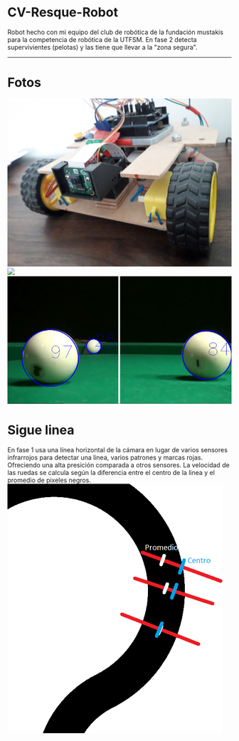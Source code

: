 # CV-Resque-Robot
Robot hecho con mi equipo del club de robótica de la fundación mustakis para la competencia de robótica de la UTFSM.
En fase 2 detecta supervivientes (pelotas) y las tiene que llevar a la "zona segura".
<br><hr>
<h1>Fotos</h1>
<img src="https://github.com/MartinCastillo/CV-Resque-Robot/blob/master/images/20201231_165837.jpg">
<br>
<img src="https://github.com/MartinCastillo/CV-Resque-Robot/blob/master/images/20201231_165912.jpg">
<br>
<img src="https://github.com/MartinCastillo/CV-Resque-Robot/blob/master/images/testBallDetect13.PNG">
<br>

<h1> Sigue linea</h1>
En fase 1 usa una línea horizontal de la cámara en lugar de varios sensores infrarrojos para detectar una linea, varios patrones y marcas rojas. Ofreciendo una alta presición comparada a otros sensores. 
La velocidad de las ruedas se calcula según la diferencia entre el centro de la linea y el promedio de pixeles negros.
<img src="https://github.com/MartinCastillo/CV-Resque-Robot/blob/master/images/1.png">
<br>
